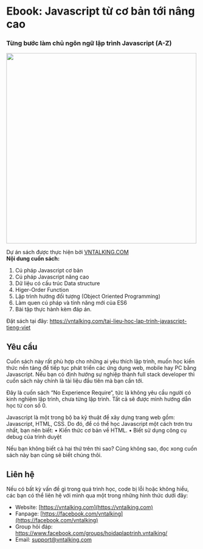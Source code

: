 # Ebook: Javascript từ cơ bản tới nâng cao<br/>
### Từng bước làm chủ ngôn ngữ lập trình Javascript (A-Z)
<img tag="Sách học Javascript tiếng việt" src="https://vntalking.com/wp-content/uploads/2021/05/Javascript_cover-3D-N1.png" width="500">

Dự án sách được thực hiện bởi [VNTALKING.COM](https://vntalking.com)<br/>
**Nội dung cuốn sách:**<br/>
1. Cú pháp Javascript cơ bản
2. Cú pháp Javascript nâng cao
3. Dữ liệu có cấu trúc Data structure
4. Higer-Order Function
5. Lập trình hướng đối tượng (Object Oriented Programming)
6. Làm quen cú pháp và tính năng mới của ES6
7. Bài tập thực hành kèm đáp án.

Đặt sách tại đây: https://vntalking.com/tai-lieu-hoc-lap-trinh-javascript-tieng-viet

## Yêu cầu 
Cuốn sách này rất phù hợp cho những ai yêu thích lập trình, muốn học kiến thức nền tảng để tiếp tục phát triển các ứng dụng web, mobile hay PC bằng Javascript. 
Nếu bạn có định hướng sự nghiệp thành full stack developer thì cuốn sách này chính là tài liệu đầu tiên mà bạn cần tới.

Đây là cuốn sách “No Experience Require“, tức là không yêu cầu người có kinh nghiệm lập trình, chưa từng lập trình. Tất cả sẽ được mình hướng dẫn học từ con số 0.

Javascript là một trong bộ ba kỹ thuật để xây dựng trang web gồm: Javascript, HTML, CSS. Do đó, để có thể học Javascript một cách trơn tru nhất, bạn nên biết:
• Kiến thức cơ bản về HTML. 
• Biết sử dụng công cụ debug của trình duyệt

Nếu bạn không biết cả hai thứ trên thì sao? Cũng không sao, đọc xong cuốn sách này bạn cũng sẽ biết chúng thôi.


## Liên hệ
Nếu có bất kỳ vấn đề gì trong quá trình học, code bị lỗi hoặc không hiểu, các bạn có thể liên hệ với mình qua một trong những hình thức dưới đây:

 - Website: [https://vntalking.com](https://vntalking.com)
 - Fanpage: [https://facebook.com/vntalking](https://facebook.com/vntalking)
 - Group hỏi đáp: https://www.facebook.com/groups/hoidaplaptrinh.vntalking/
 - Email: [support@vntalking.com](support@vntalking.com)

